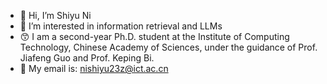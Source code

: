- 👋 Hi, I’m Shiyu Ni
- 👀 I’m interested in information retrieval and LLMs
- 😙 I am a second-year Ph.D. student at the Institute of Computing Technology, Chinese Academy of Sciences, under the guidance of Prof. Jiafeng Guo and Prof. Keping Bi.
- 📧 My email is: nishiyu23z@ict.ac.cn


<!---
ShiyuNee/ShiyuNee is a ✨ special ✨ repository because its `README.md` (this file) appears on your GitHub profile.
You can click the Preview link to take a look at your changes.
--->
